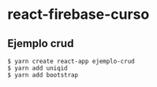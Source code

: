 # react-firebase-curso

## Ejemplo crud
```
$ yarn create react-app ejemplo-crud
$ yarn add uniqid
$ yarn add bootstrap
```
